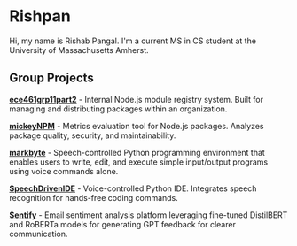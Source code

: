 # Rishpan

Hi, my name is Rishab Pangal. I'm a current MS in CS student at the University of Massachusetts Amherst.

## Group Projects

**[ece461grp11part2](https://github.com/Rishpan/ece461grp11part2)** - Internal Node.js module registry system. Built for managing and distributing packages within an organization.

**[mickeyNPM](https://github.com/Rishpan/mickeyNPM)** - Metrics evaluation tool for Node.js packages. Analyzes package quality, security, and maintainability.

**[markbyte](https://github.com/Rishpan/markbyte)** - Speech-controlled Python programming environment that enables users to write, edit, and execute simple input/output programs using voice commands alone.

**[SpeechDrivenIDE](https://github.com/Rishpan/SpeechDrivenIDE)** - Voice-controlled Python IDE. Integrates speech recognition for hands-free coding commands.

**[Sentify](https://github.com/Rishpan/Sentify)** - Email sentiment analysis platform leveraging fine-tuned DistilBERT and RoBERTa models for generating GPT feedback for clearer communication.
